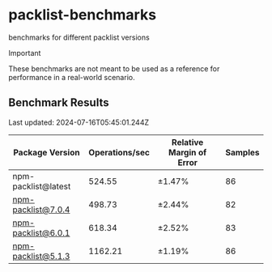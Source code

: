 # packlist-benchmarks

benchmarks for different packlist versions

> [!IMPORTANT]
> These benchmarks are not meant to be used as a reference for performance in a real-world scenario.

<!-- bench:start -->

## Benchmark Results

Last updated: 2024-07-16T05:45:01.244Z

| Package Version     | Operations/sec | Relative Margin of Error | Samples |
| ------------------- | -------------- | ------------------------ | ------- |
| npm-packlist@latest | 524.55         | ±1.47%                   | 86      |
| npm-packlist@7.0.4  | 498.73         | ±2.44%                   | 82      |
| npm-packlist@6.0.1  | 618.34         | ±2.52%                   | 83      |
| npm-packlist@5.1.3  | 1162.21        | ±1.19%                   | 86      |

<!-- bench:end -->
